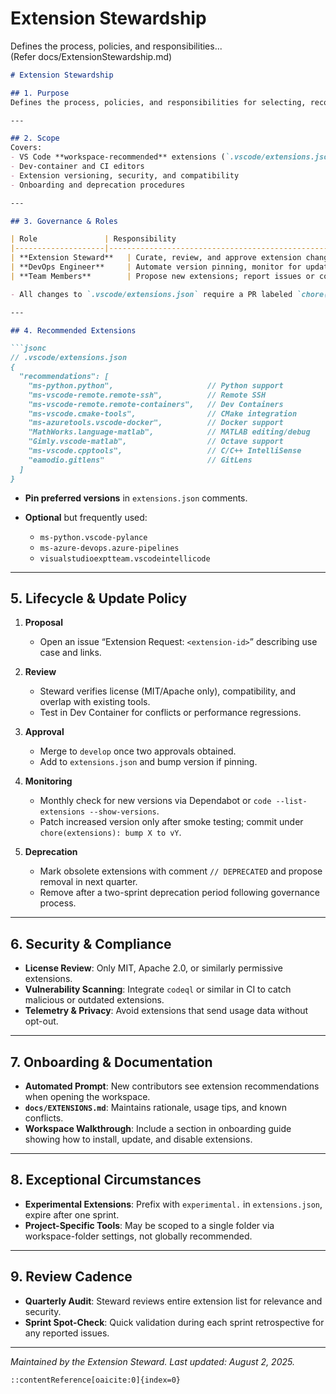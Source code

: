 # Extension Stewardship  
Defines the process, policies, and responsibilities...  
(Refer docs/ExtensionStewardship.md)

````markdown
# Extension Stewardship

## 1. Purpose  
Defines the process, policies, and responsibilities for selecting, recommending, maintaining, and deprecating Visual Studio Code extensions across the All-in-One IoT Edge project. Ensures a consistent, secure, and performant development environment.

---

## 2. Scope  
Covers:
- VS Code **workspace-recommended** extensions (`.vscode/extensions.json`)  
- Dev-container and CI editors  
- Extension versioning, security, and compatibility  
- Onboarding and deprecation procedures  

---

## 3. Governance & Roles  

| Role               | Responsibility                                                 |
|--------------------|----------------------------------------------------------------|
| **Extension Steward**   | Curate, review, and approve extension changes                |
| **DevOps Engineer**     | Automate version pinning, monitor for updates/vulnerabilities |
| **Team Members**        | Propose new extensions; report issues or conflicts           |

- All changes to `.vscode/extensions.json` require a PR labeled `chore(extensions)` and two approvals (Steward + one maintainer).  

---

## 4. Recommended Extensions  

```jsonc
// .vscode/extensions.json
{
  "recommendations": [
    "ms-python.python",                     // Python support
    "ms-vscode-remote.remote-ssh",          // Remote SSH
    "ms-vscode-remote.remote-containers",   // Dev Containers
    "ms-vscode.cmake-tools",                // CMake integration
    "ms-azuretools.vscode-docker",          // Docker support
    "MathWorks.language-matlab",            // MATLAB editing/debug
    "Gimly.vscode-matlab",                  // Octave support
    "ms-vscode.cpptools",                   // C/C++ IntelliSense
    "eamodio.gitlens"                       // GitLens
  ]
}
````

* **Pin preferred versions** in `extensions.json` comments.
* **Optional** but frequently used:

  * `ms-python.vscode-pylance`
  * `ms-azure-devops.azure-pipelines`
  * `visualstudioexptteam.vscodeintellicode`

---

## 5. Lifecycle & Update Policy

1. **Proposal**

   * Open an issue “Extension Request: `<extension-id>`” describing use case and links.
2. **Review**

   * Steward verifies license (MIT/Apache only), compatibility, and overlap with existing tools.
   * Test in Dev Container for conflicts or performance regressions.
3. **Approval**

   * Merge to `develop` once two approvals obtained.
   * Add to `extensions.json` and bump version if pinning.
4. **Monitoring**

   * Monthly check for new versions via Dependabot or `code --list-extensions --show-versions`.
   * Patch increased version only after smoke testing; commit under `chore(extensions): bump X to vY`.
5. **Deprecation**

   * Mark obsolete extensions with comment `// DEPRECATED` and propose removal in next quarter.
   * Remove after a two-sprint deprecation period following governance process.

---

## 6. Security & Compliance

* **License Review**: Only MIT, Apache 2.0, or similarly permissive extensions.
* **Vulnerability Scanning**: Integrate `codeql` or similar in CI to catch malicious or outdated extensions.
* **Telemetry & Privacy**: Avoid extensions that send usage data without opt-out.

---

## 7. Onboarding & Documentation

* **Automated Prompt**: New contributors see extension recommendations when opening the workspace.
* **`docs/EXTENSIONS.md`**: Maintains rationale, usage tips, and known conflicts.
* **Workspace Walkthrough**: Include a section in onboarding guide showing how to install, update, and disable extensions.

---

## 8. Exceptional Circumstances

* **Experimental Extensions**: Prefix with `experimental.` in `extensions.json`, expire after one sprint.
* **Project-Specific Tools**: May be scoped to a single folder via workspace-folder settings, not globally recommended.

---

## 9. Review Cadence

* **Quarterly Audit**: Steward reviews entire extension list for relevance and security.
* **Sprint Spot-Check**: Quick validation during each sprint retrospective for any reported issues.

---

*Maintained by the Extension Steward. Last updated: August 2, 2025.*

```
::contentReference[oaicite:0]{index=0}
```
